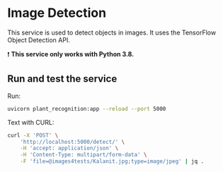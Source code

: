 # Image Detection

This service is used to detect objects in images. It uses the TensorFlow Object Detection API.

❗ **This service only works with Python 3.8.**

## Run and test the service

Run:

```bash
uvicorn plant_recognition:app --reload --port 5000
```

Text with CURL:

```bash
curl -X 'POST' \
    'http://localhost:5000/detect/' \
    -H 'accept: application/json' \
    -H 'Content-Type: multipart/form-data' \
    -F 'file=@images4tests/Kalanit.jpg;type=image/jpeg' | jq .
```

